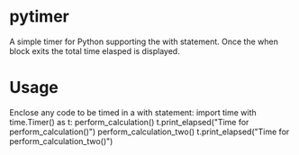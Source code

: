 # pytimer
A simple timer for Python supporting the with statement.  Once the when block exits the total time elasped is displayed.

# Usage
Enclose any code to be timed in a with statement:
	import time
	with time.Timer() as t:
		perform_calculation()
		t.print_elapsed("Time for perform_calculation()")
		perform_calculation_two()
		t.print_elapsed("Time for perform_calculation_two()")
    
